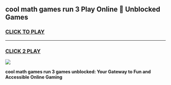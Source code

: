 
## cool math games run 3 Play Online 👋 Unblocked Games
<h3>
<a href="https://news.freeplayer.one?title=cool_math_games_run_3&ref=17CMG">CLICK TO PLAY</a></h3>
<hr>

<h3>
<a href="https://news.freeplayer.one?title=cool_math_games_run_3&ref=17CMG">CLICK 2 PLAY</a>
  
</h3>

<a href="https://news.freeplayer.one?title=cool_math_games_run_3&ref=17CMG/"><img src="https://clearcache.store/games.png"></a>


**cool math games run 3 games unblocked: Your Gateway to Fun and Accessible Online Gaming**
